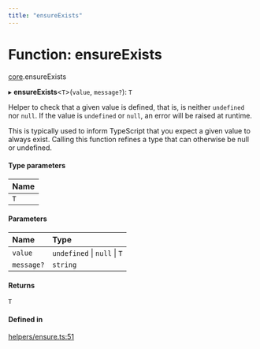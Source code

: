 ```yaml
---
title: "ensureExists"
---
```

# Function: ensureExists

[core](../modules/core.md).ensureExists

▸ **ensureExists**<`T`\>(`value`, `message?`): `T`

Helper to check that a given value is defined, that is, is neither `undefined` nor `null`.
If the value is `undefined` or `null`, an error will be raised at runtime.

This is typically used to inform TypeScript that you expect a given value to always exist.
Calling this function refines a type that can otherwise be null or undefined.

#### Type parameters

| Name |
| :------ |
| `T` |

#### Parameters

| Name | Type |
| :------ | :------ |
| `value` | `undefined` \| ``null`` \| `T` |
| `message?` | `string` |

#### Returns

`T`

#### Defined in

[helpers/ensure.ts:51](https://github.com/coda/packs-sdk/blob/main/helpers/ensure.ts#L51)

